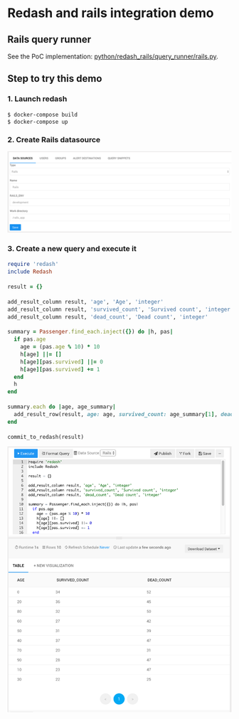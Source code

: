 # Redash and rails integration demo

## Rails query runner

See the PoC implementation: [python/redash_rails/query_runner/rails.py](python/redash_rails/query_runner/rails.py).

## Step to try this demo

### 1. Launch redash

```console
$ docker-compose build
$ docker-compose up
```

### 2. Create Rails datasource

![](doc/img/rails_datasource.png)

### 3. Create a new query and execute it

```ruby
require 'redash'
include Redash

result = {}

add_result_column result, 'age', 'Age', 'integer'
add_result_column result, 'survived_count', 'Survived count', 'integer'
add_result_column result, 'dead_count', 'Dead count', 'integer'

summary = Passenger.find_each.inject({}) do |h, pas|
  if pas.age
    age = (pas.age % 10) * 10
    h[age] ||= []
    h[age][pas.survived] ||= 0
    h[age][pas.survived] += 1
  end
  h
end

summary.each do |age, age_summary|
  add_result_row(result, age: age, survived_count: age_summary[1], dead_count: age_summary[0])
end

commit_to_redash(result)
```

![](doc/img/rails_query.png)

